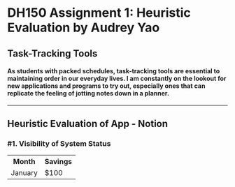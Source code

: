 # DH150 Assignment 1: Heuristic Evaluation by Audrey Yao

## Task-Tracking Tools

#### As students with packed schedules, task-tracking tools are essential to maintaining order in our everyday lives. I am constantly on the lookout for new applications and programs to try out, especially ones that can replicate the feeling of jotting notes down in a planner. 

----

## Heuristic Evaluation of App - Notion

### #1. Visibility of System Status 

<table>
  <tr>
    <th>Month</th>
    <th>Savings</th>
  </tr>
  <tr>
    <td>January</td>
    <td>$100</td>
  </tr>
</table>
